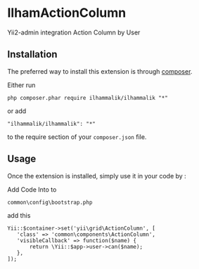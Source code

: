 IlhamActionColumn
=================
Yii2-admin integration  Action Column by User

Installation
------------

The preferred way to install this extension is through [composer](http://getcomposer.org/download/).

Either run

```
php composer.phar require ilhammalik/ilhammalik "*"
```

or add

```
"ilhammalik/ilhammalik": "*"
```

to the require section of your `composer.json` file.


Usage
-----

Once the extension is installed, simply use it in your code by  :

Add Code Into to
```
common\config\bootstrap.php
```

add this
```
Yii::$container->set('yii\grid\ActionColumn', [
   'class' => 'common\components\ActionColumn',
   'visibleCallback' => function($name) {
       return \Yii::$app->user->can($name);
   },
]);
```
